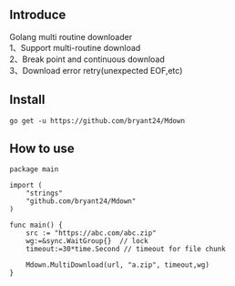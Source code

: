 ## Introduce
Golang multi routine downloader   <br/>
1、Support multi-routine download  <br />
2、Break point and continuous download  <br />
3、Download error retry(unexpected EOF,etc)  <br />


## Install
```
go get -u https://github.com/bryant24/Mdown
```

## How to use
```
package main

import (
	"strings"
	"github.com/bryant24/Mdown"
)

func main() {
	src := "https://abc.com/abc.zip"
	wg:=&sync.WaitGroup{}  // lock
    timeout:=30*time.Second // timeout for file chunk

	Mdown.MultiDownload(url, "a.zip", timeout,wg)
}

```
